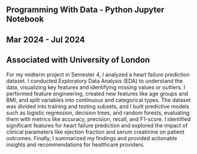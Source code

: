 ## Programming With Data - Python Jupyter Notebook

## Mar 2024 - Jul 2024

## Associated with University of London

For my midterm project in Semester 4, I analyzed a heart failure prediction dataset. I conducted Exploratory Data Analysis (EDA) to understand the data, visualizing key features and identifying missing values or outliers. I performed feature engineering, created new features like age groups and BMI, and split variables into continuous and categorical types. The dataset was divided into training and testing subsets, and I built predictive models such as logistic regression, decision trees, and random forests, evaluating them with metrics like accuracy, precision, recall, and F1-score. I identified significant features for heart failure prediction and explored the impact of clinical parameters like ejection fraction and serum creatinine on patient outcomes. Finally, I summarized my findings and provided actionable insights and recommendations for healthcare providers.